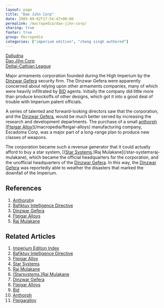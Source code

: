 ```yaml
---
layout: page
title: "Dao Jihn Corp"
date: 2005-09-02T17:54:47+00:00
permalink: /macropedia/dao-jihn-corp/
sharing: true
footer: true
group: Macropedia
categories: ["imperium edition", "chang singh authored"]
---
```


<div class='row'>
	<div class='col-md-4'><a href='/macropedia/dalludna'>Dalludna</a></div>
	<div class='col-md-4'><a href='/macropedia/dao-jihn-corp'>Dao Jihn Corp</a></div>
	<div class='col-md-4'><a href='/macropedia/deltai-cathian-league'>Deltai-Cathian League</a></div>
</div>


Major armaments corporation founded during the High Imperium by the [Dinzwar Gefera](/macropedia/dinzwar-gefera) security firm.  The Dinzwar Gefera were apparently concerned about relying upon other armaments companies, many of which were heavily infiltrated by [BID](/macropedia/bafiktuy-intelligence-directive) agents.  Initially the company did little more than produce knockoffs of other designs, which got it into a good deal of trouble with Imperium patent officials.

A series of talented and forward-looking directors saw that the corporation, and the [Dinzwar Gefera](/macropedia/dinzwar-gefera), would be much better served by increasing the research and development departments.  The purchase of a small [anthorph](/macropedia/anthorph) [[Fteigar Alloy](/macropedia/fteigar-alloy)](/macropedia/fteigar-alloys) manufacturing company, Escadoma Corp, was a major part of a long-range plan to produce new classes of weapons.

The corporation became such a revenue generator that it could actually afford to buy a star system, [([Star Systems](/macropedia/star-systems).)Raj Mulakane](/star-systemsraj-mulakane), which became the official headquarters for the corporation, and the unofficial headquarters of the [Dinzwar Gefera](/macropedia/dinzwar-gefera).  In this way, the [Dinzwar Gefera](/macropedia/dinzwar-gefera) was reportedly able to weather the disasters that marked the downfall of the Imperium.

## References
1. [Anthorph](/macropedia/anthorph)s
1. [Bafiktuy Intelligence Directive](/macropedia/bafiktuy-intelligence-directive)
1. [Dinzwar Gefera](/macropedia/dinzwar-gefera)
1. [Fteigar Alloys](/macropedia/fteigar-alloys)
1. [Raj Mulakane](/star-systems/raj-mulakane)

## Related Articles

1. [Imperium Edition Index](/macropedia/imperium-edition-index)
2. [Bafiktuy Intelligence Directive](/macropedia/bafiktuy-intelligence-directive)
3. [Fteigar Alloy](/macropedia/fteigar-alloy)
4. [Star Systems](/macropedia/star-systems)
5. [Raj Mulakane](/star-systems/raj-mulakane)
6. [(Starsystems.)Raj Mulakane](/star-systemsraj-mulakane)
7. [Dinzwar Gefera](/macropedia/dinzwar-gefera)
8. [Fteigar Alloys](/macropedia/fteigar-alloys)
9. [Bid](/macropedia/bafiktuy-intelligence-directive)
10. [Anthorph](/macropedia/anthorph)
11. [Fteigaralloy](/macropedia/fteigar-alloys)



 
